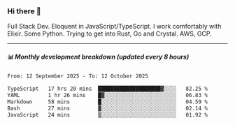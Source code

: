 ### Hi there 👋

Full Stack Dev. Eloquent in JavaScript/TypeScript. I work comfortably with Elixir. Some Python. Trying to get into Rust, Go and Crystal. AWS, GCP.

***

##### 📊 Monthly development breakdown (updated every 8 hours)

<!--START_SECTION:waka-->

```txt
From: 12 September 2025 - To: 12 October 2025

TypeScript   17 hrs 20 mins  ████████████████████▓░░░░   82.25 %
YAML         1 hr 26 mins    █▓░░░░░░░░░░░░░░░░░░░░░░░   06.83 %
Markdown     58 mins         █░░░░░░░░░░░░░░░░░░░░░░░░   04.59 %
Bash         27 mins         ▓░░░░░░░░░░░░░░░░░░░░░░░░   02.14 %
JavaScript   24 mins         ▒░░░░░░░░░░░░░░░░░░░░░░░░   01.92 %
```

<!--END_SECTION:waka-->
